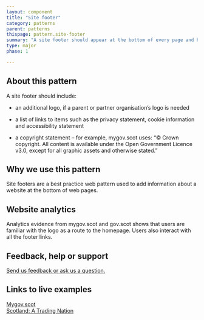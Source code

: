 ```yaml
---
layout: component
title: "Site footer"
category: patterns
parent: patterns
thispage: pattern.site-footer
summary: "A site footer should appear at the bottom of every page and highlights links to content about the website."
type: major
phase: 1

---
```


## About this pattern
A site footer should include:

* an additional logo, if a parent or partner organisation’s logo is needed

* a list of links to items such as the privacy statement, cookie information and accessibility statement

* a copyright statement – for example, mygov.scot uses: “© Crown copyright. All content is available under the Open Government Licence v3.0, except for all graphic assets and otherwise stated.”  

## Why we use this pattern
Site footers are a best practice web pattern used to add information about a website at the bottom of web pages.

## Website analytics
Analytics evidence from mygov.scot and gov.scot shows that users are familiar with the logo as a route to the homepage. Users also interact with all the footer links.

## Feedback, help or support
[Send us feedback or ask us a question.](mailto:designsystem@gov.scot)  

## Links to live examples
[Mygov.scot](https://www.mygov.scot)  
[Scotland: A Trading Nation](https://tradingnation.mygov.scot)
